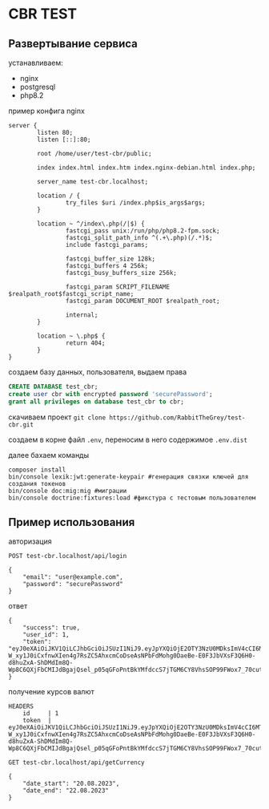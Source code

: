 <h1>CBR TEST</h1>

<h2>Развертывание сервиса</h2>

устанавливаем:
- nginx
- postgresql
- php8.2

пример конфига nginx
```
server {
        listen 80;
        listen [::]:80;

        root /home/user/test-cbr/public;

        index index.html index.htm index.nginx-debian.html index.php;

        server_name test-cbr.localhost;

        location / {
                try_files $uri /index.php$is_args$args;
        }

        location ~ ^/index\.php(/|$) {
                fastcgi_pass unix:/run/php/php8.2-fpm.sock;
                fastcgi_split_path_info ^(.+\.php)(/.*)$;
                include fastcgi_params;

                fastcgi_buffer_size 128k;
                fastcgi_buffers 4 256k;
                fastcgi_busy_buffers_size 256k;

                fastcgi_param SCRIPT_FILENAME $realpath_root$fastcgi_script_name;
                fastcgi_param DOCUMENT_ROOT $realpath_root;

                internal;
        }

        location ~ \.php$ {
                return 404;
        }
}

```

создаем базу данных, пользователя, выдаем права
```sql
CREATE DATABASE test_cbr;
create user cbr with encrypted password 'securePassword';
grant all privileges on database test_cbr to cbr;
```

скачиваем проект
`git clone https://github.com/RabbitTheGrey/test-cbr.git`

создаем в корне файл `.env`, переносим в него содержимое `.env.dist`

далее бахаем команды
```shell
composer install
bin/console lexik:jwt:generate-keypair #генерация связки ключей для создания токенов
bin/console doc:mig:mig #миграции
bin/console doctrine:fixtures:load #фикстура с тестовым пользователем
```

<h2>Пример использования</h2>

авторизация
```
POST test-cbr.localhost/api/login

{
    "email": "user@example.com",
    "password": "securePassword"
}
```

ответ
```
{
    "success": true,
    "user_id": 1,
    "token": "eyJ0eXAiOiJKV1QiLCJhbGciOiJSUzI1NiJ9.eyJpYXQiOjE2OTY3NzU0MDksImV4cCI6MTY5Njc3OTAwOSwicm9sZXMiOlsiUk9MRV9VU0VSIl0sInVzZXJuYW1lIjoidXNlckBleGFtcGxlLmNvbSJ9.W-W_xy1J0iCxfnwXIen4g7RsZC5AhxcmCoDseAsNPbFdMohg0DaeBe-E0F3JbVXsF3Q6H0-d8huZxA-ShDMdIm8Q-Wp8C6QXjFbCMIJdBgajQsel_p05qGFoPntBkYMfdccS7jTGM6CY8VhsSOP99FWox7_70cutMAtD_XkXyYU4hwd5MTBUJaI1By8TfM4MOZvWe85ULP4WLN__Kzcasgt13EridWTUe4QcDaRE4k_SA4bwJl7udH5mh3MoiRKzAJvUe0O_vCzucUBeR1Qls_rhOvz9Xop0rvDSsylvibfMSVfD5lyFoGhkI3BSvUbAxD96UjsD5jf450rnK4vw_g"
}
```

получение курсов валют
```
HEADERS
    id     | 1
    token  | eyJ0eXAiOiJKV1QiLCJhbGciOiJSUzI1NiJ9.eyJpYXQiOjE2OTY3NzU0MDksImV4cCI6MTY5Njc3OTAwOSwicm9sZXMiOlsiUk9MRV9VU0VSIl0sInVzZXJuYW1lIjoidXNlckBleGFtcGxlLmNvbSJ9.W-W_xy1J0iCxfnwXIen4g7RsZC5AhxcmCoDseAsNPbFdMohg0DaeBe-E0F3JbVXsF3Q6H0-d8huZxA-ShDMdIm8Q-Wp8C6QXjFbCMIJdBgajQsel_p05qGFoPntBkYMfdccS7jTGM6CY8VhsSOP99FWox7_70cutMAtD_XkXyYU4hwd5MTBUJaI1By8TfM4MOZvWe85ULP4WLN__Kzcasgt13EridWTUe4QcDaRE4k_SA4bwJl7udH5mh3MoiRKzAJvUe0O_vCzucUBeR1Qls_rhOvz9Xop0rvDSsylvibfMSVfD5lyFoGhkI3BSvUbAxD96UjsD5jf450rnK4vw_g

GET test-cbr.localhost/api/getCurrency

{
    "date_start": "20.08.2023",
    "date_end": "22.08.2023"
}
```
